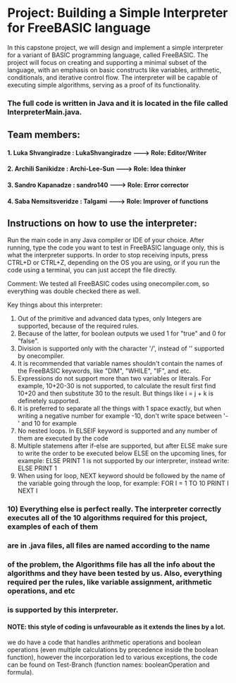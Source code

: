 # Project: Building a Simple Interpreter for FreeBASIC language

In this capstone project, we will design and implement a simple interpreter 
for a variant of BASIC programming language, called FreeBASIC. The project will focus on creating and supporting 
a minimal subset of the language, with an emphasis on basic constructs like 
variables, arithmetic, conditionals, and iterative control flow. The interpreter 
will be capable of executing simple algorithms, serving as a proof of its functionality.

### The full code is written in Java and it is located in the file called InterpreterMain.java.

## Team members:

#### 1. Luka Shvangiradze : LukaShvangiradze ---> Role: Editor/Writer
#### 2. Archili Sanikidze : Archi-Lee-Sun ---> Role: Idea thinker
#### 3. Sandro Kapanadze : sandro140 ---> Role: Error corrector
#### 4. Saba Nemsitsveridze : Talgami ---> Role: Improver of functions

## Instructions on how to use the interpreter:

Run the main code in any Java compiler or IDE of your choice. After running, type the code you want to test in FreeBASIC language only, this is what the interpreter supports.
In order to stop receiving inputs, press CTRL+D or CTRL+Z, depending on the OS you are using, or if you run the code using a terminal, you can just accept the file directly.

Comment: We tested all FreeBASIC codes using onecompiler.com, so everything was double checked there as well.

Key things about this interpreter:
1) Out of the primitive and advanced data types, only Integers are supported, because of the required rules.
2) Because of the latter, for boolean outputs we used 1 for "true" and 0 for "false".
3) Division is supported only with the character '/', instead of '\' supported by onecompiler.
4) It is recommended that variable names shouldn't contain the names of the FreeBASIC keywords, like "DIM", "WHILE", "IF", and etc.
5) Expressions do not support more than two variables or literals. For example, 10+20-30 is not supported, to calculate the result first find 10+20 and then substitute 30 to 
the result. But things like i = j + k is definetely supported.
6) It is preferred to separate all the things with 1 space exactly, but when writing a negative number for example -10, don't write space between '-' and 10 for example
7) No nested loops. In ELSEIF keyword is supported and any number of them are executed by the code
8) Multiple statemens after if-else are supported, but after ELSE make sure to write the order to be executed below ELSE on the upcoming lines, for example:
ELSE PRINT 1 is not supported by our interpreter, instead write:
                                                    ELSE
                                                    PRINT 1
9) When using for loop, NEXT keyword should be followed by the name of the variable going through the loop, for example:
   FOR I = 1 TO 10
   PRINT I
   NEXT I
   
 ### 10) Everything else is perfect really. The interpreter correctly executes all of the 10 algorithms required for this project, examples of each of them
### are in .java files, all files are named according to the name 
### of the problem, the Algorithms file has all the info about the algorithms and they have been tested by us. Also, everything required per the rules, like variable assignment, arithmetic operations, and etc 
### is supported by this interpreter.

#### NOTE: this style of coding is unfavourable as it extends the lines by a lot.
  we do have a code that handles arithmetic operations and boolean operations 
  (even multiple calculations by precedence inside the boolean function),
  however the incorporation led to various exceptions, the code can be found on Test-Branch 
  (function names: booleanOperation and formula).
